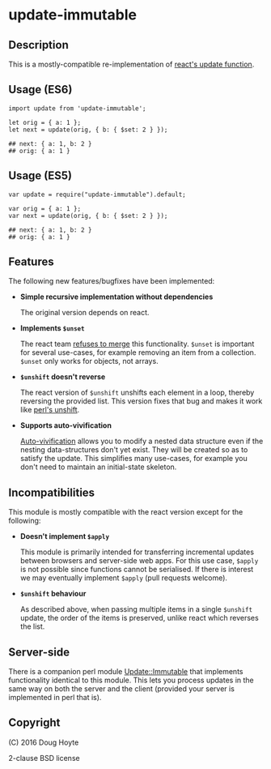 # update-immutable


## Description

This is a mostly-compatible re-implementation of [react's update function](https://facebook.github.io/react/docs/update.html).


## Usage (ES6)

    import update from 'update-immutable';

    let orig = { a: 1 };
    let next = update(orig, { b: { $set: 2 } });

    ## next: { a: 1, b: 2 }
    ## orig: { a: 1 }

## Usage (ES5)

    var update = require("update-immutable").default;

    var orig = { a: 1 };
    var next = update(orig, { b: { $set: 2 } });

    ## next: { a: 1, b: 2 }
    ## orig: { a: 1 }


## Features

The following new features/bugfixes have been implemented:

* **Simple recursive implementation without dependencies**

  The original version depends on react.

* **Implements `$unset`**

  The react team [refuses to merge](https://github.com/facebook/react/pull/2362/) this functionality. `$unset` is important for several use-cases, for example removing an item from a collection. `$unset` only works for objects, not arrays.

* **`$unshift` doesn't reverse**

  The react version of `$unshift` unshifts each element in a loop, thereby reversing the provided list. This version fixes that bug and makes it work like [perl's unshift](http://perldoc.perl.org/functions/unshift.html).

* **Supports auto-vivification**

  [Auto-vivification](https://en.wikipedia.org/wiki/Autovivification) allows you to modify a nested data structure even if the nesting data-structures don't yet exist. They will be created so as to satisfy the update. This simplifies many use-cases, for example you don't need to maintain an initial-state skeleton.


## Incompatibilities

This module is mostly compatible with the react version except for the following:

* **Doesn't implement `$apply`**

  This module is primarily intended for transferring incremental updates between browsers and server-side web apps. For this use case, `$apply` is not possible since functions cannot be serialised. If there is interest we may eventually implement `$apply` (pull requests welcome).

* **`$unshift` behaviour**

  As described above, when passing multiple items in a single `$unshift` update, the order of the items is preserved, unlike react which reverses the list.


## Server-side

There is a companion perl module [Update::Immutable](https://metacpan.org/pod/Update::Immutable) that implements functionality identical to this module. This lets you process updates in the same way on both the server and the client (provided your server is implemented in perl that is).


## Copyright

(C) 2016 Doug Hoyte

2-clause BSD license
